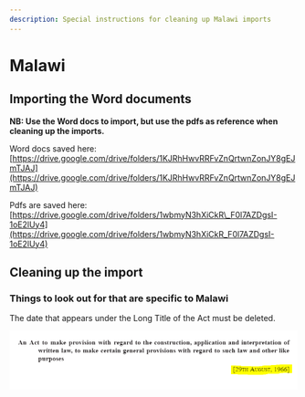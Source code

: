 ```yaml
---
description: Special instructions for cleaning up Malawi imports
---
```


# Malawi

## Importing the Word documents

**NB: Use the Word docs to import, but use the pdfs as reference when cleaning up the imports.**

Word docs saved here:  
[https://drive.google.com/drive/folders/1KJRhHwvRRFvZnQrtwnZonJY8gEJmTJAJ](https://drive.google.com/drive/folders/1KJRhHwvRRFvZnQrtwnZonJY8gEJmTJAJ)

Pdfs are saved here:  
[https://drive.google.com/drive/folders/1wbmyN3hXiCkR\_F0l7AZDgsI-1oE2lUy4](https://drive.google.com/drive/folders/1wbmyN3hXiCkR_F0l7AZDgsI-1oE2lUy4)

## Cleaning up the import

### Things to look out for that are specific to Malawi

The date that appears under the Long Title of the Act must be deleted.

![](../.gitbook/assets/image%20%28136%29.png)



